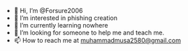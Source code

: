 - 👋 Hi, I’m @Forsure2006
- 👀 I’m interested in phishing creation
- 🌱 I’m currently learning nowhere
- 💞️ I’m looking for someone to help me and teach me. 
- 📫 How to reach me at muhammadmusa2580@gmail.com

<!---
Forsure2006/Forsure2006 is a ✨ special ✨ repository because its `README.md` (this file) appears on your GitHub profile.
You can click the Preview link to take a look at your changes.
--->
